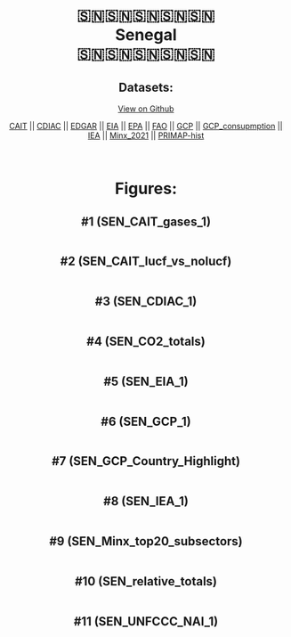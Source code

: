 
<center>
<h1 align="center">
🇸🇳🇸🇳🇸🇳🇸🇳🇸🇳
<br>
Senegal
<br>
🇸🇳🇸🇳🇸🇳🇸🇳🇸🇳
</h1>
<h2>Datasets:</h2>
<p><a href="https://github.com/dquintani/GreenhouseData/tree/master/country_data/SEN_Senegal/data">View on Github</a>
<br></p><p><a href="data/SEN_CAIT.csv">CAIT</a> || <a href="data/SEN_CDIAC.csv">CDIAC</a> || <a href="data/SEN_EDGAR.csv">EDGAR</a> || <a href="data/SEN_EIA.csv">EIA</a> || <a href="data/SEN_EPA.csv">EPA</a> || <a href="data/SEN_FAO.csv">FAO</a> || <a href="data/SEN_GCP.csv">GCP</a> || <a href="data/SEN_GCP_consupmption.csv">GCP_consupmption</a> || <a href="data/SEN_IEA.csv">IEA</a> || <a href="data/SEN_Minx_2021.csv">Minx_2021</a> || <a href="data/SEN_PRIMAP-hist.csv">PRIMAP-hist</a></p><p><br></p>
<h1>Figures:</h1><h2>#1 (SEN_CAIT_gases_1)</h2>
<p><img alt="" src="figures/SEN_CAIT_gases_1.png" /></p><h2>#2 (SEN_CAIT_lucf_vs_nolucf)</h2>
<p><img alt="" src="figures/SEN_CAIT_lucf_vs_nolucf.png" /></p><h2>#3 (SEN_CDIAC_1)</h2>
<p><img alt="" src="figures/SEN_CDIAC_1.png" /></p><h2>#4 (SEN_CO2_totals)</h2>
<p><img alt="" src="figures/SEN_CO2_totals.png" /></p><h2>#5 (SEN_EIA_1)</h2>
<p><img alt="" src="figures/SEN_EIA_1.png" /></p><h2>#6 (SEN_GCP_1)</h2>
<p><img alt="" src="figures/SEN_GCP_1.png" /></p><h2>#7 (SEN_GCP_Country_Highlight)</h2>
<p><img alt="" src="figures/SEN_GCP_Country_Highlight.png" /></p><h2>#8 (SEN_IEA_1)</h2>
<p><img alt="" src="figures/SEN_IEA_1.png" /></p><h2>#9 (SEN_Minx_top20_subsectors)</h2>
<p><img alt="" src="figures/SEN_Minx_top20_subsectors.png" /></p><h2>#10 (SEN_relative_totals)</h2>
<p><img alt="" src="figures/SEN_relative_totals.png" /></p><h2>#11 (SEN_UNFCCC_NAI_1)</h2>
<p><img alt="" src="figures/SEN_UNFCCC_NAI_1.png" /></p>